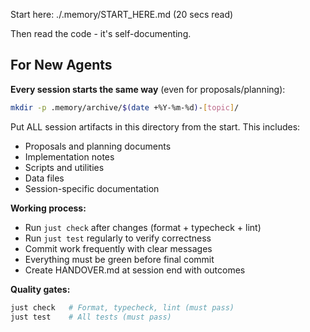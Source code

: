 
Start here: ./.memory/START_HERE.md (20 secs read)

Then read the code - it's self-documenting.

## For New Agents

**Every session starts the same way** (even for proposals/planning):

```bash
mkdir -p .memory/archive/$(date +%Y-%m-%d)-[topic]/
```

Put ALL session artifacts in this directory from the start. This includes:
- Proposals and planning documents
- Implementation notes
- Scripts and utilities
- Data files
- Session-specific documentation

**Working process:**
- Run `just check` after changes (format + typecheck + lint)
- Run `just test` regularly to verify correctness
- Commit work frequently with clear messages
- Everything must be green before final commit
- Create HANDOVER.md at session end with outcomes

**Quality gates:**

```bash
just check   # Format, typecheck, lint (must pass)
just test    # All tests (must pass)
```
